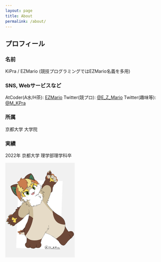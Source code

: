 ```yaml
---
layout: page
title: About
permalink: /about/
---
```


## プロフィール
### 名前
KiPra / EZMario
(競技プログラミングではEZMario名義を多用)

### SNS, Webサービスなど
AtCoder(A水/H茶): [EZMario](https://atcoder.jp/users/EZMario)
Twitter(競プロ): [@E_Z_Mario](https://twitter.com/E_Z_Mario)
Twitter(趣味等): [@M_KPra](https://twitter.com/M_KPra)

### 所属
京都大学 大学院

### 実績
2022年 京都大学 理学部理学科卒

<img src="GAQzljZakAAZ2ID.jpg" width="220" height=300px >
